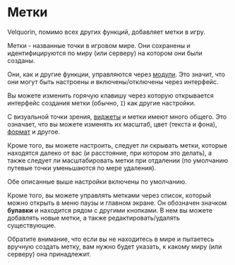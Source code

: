 # Метки
Velquorin, помимо всех других функций, добавляет метки в игру.

Метки - названные точки в игровом мире. Они сохранены и идентифицируются по миру (или серверу) на котором они были созданы.

Они, как и другие функции, управляются через [модули](managing-config). Это значит, что они могут быть настроены и включены/отключены через интерфейс.

Вы можете изменить горячую клавишу через которую открывается интерфейс создания метки (обычно, `I`) как другие настройки.

С визуальной точки зрения, [виджеты](widgets) и метки имеют много общего. Это означает, что вы
можете изменять их масштаб, цвет (текста и фона), [формат](/ru/advanced/formatting-and-patterns) и другое.

Кроме того, вы можете настроить, следует ли скрывать метки, которые находятся далеко от вас (и расстояние, при котором это делать),
а также следует ли масштабировать метки при отдалении (по умолчанию путевые точки уменьшаются по мере удаления).

Обе описанные выше настройки включены по умолчанию.

Кроме того, вы можете управлять метками через список, который можно открыть в меню паузы и главном экране.
Он обозначен значком **булавки** и находится рядом с другими кнопками. В нем вы можете добавлять новые метки, а также редактировать/удалять существующие.

Обратите внимание, что если вы не находитесь в мире и пытаетесь вручную создать метку, вам нужно будет указать, к какому миру (или серверу) она принадлежит.
